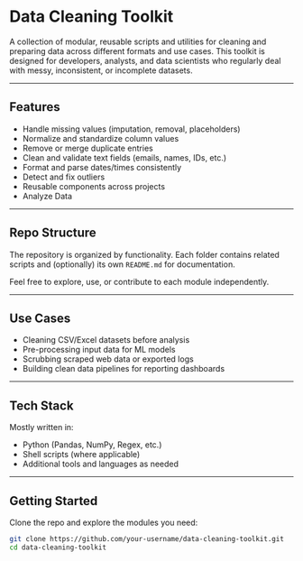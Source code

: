 # Data Cleaning Toolkit

A collection of modular, reusable scripts and utilities for cleaning and preparing data across different formats and use cases. This toolkit is designed for developers, analysts, and data scientists who regularly deal with messy, inconsistent, or incomplete datasets.

---

## Features

- Handle missing values (imputation, removal, placeholders)
- Normalize and standardize column values
- Remove or merge duplicate entries
- Clean and validate text fields (emails, names, IDs, etc.)
- Format and parse dates/times consistently
- Detect and fix outliers
- Reusable components across projects
- Analyze Data

---

## Repo Structure

The repository is organized by functionality. Each folder contains related scripts and (optionally) its own `README.md` for documentation.


Feel free to explore, use, or contribute to each module independently.

---

## Use Cases

- Cleaning CSV/Excel datasets before analysis
- Pre-processing input data for ML models
- Scrubbing scraped web data or exported logs
- Building clean data pipelines for reporting dashboards

---

##  Tech Stack

Mostly written in:
- Python (Pandas, NumPy, Regex, etc.)
- Shell scripts (where applicable)
- Additional tools and languages as needed

---

## Getting Started

Clone the repo and explore the modules you need:

```bash
git clone https://github.com/your-username/data-cleaning-toolkit.git
cd data-cleaning-toolkit
